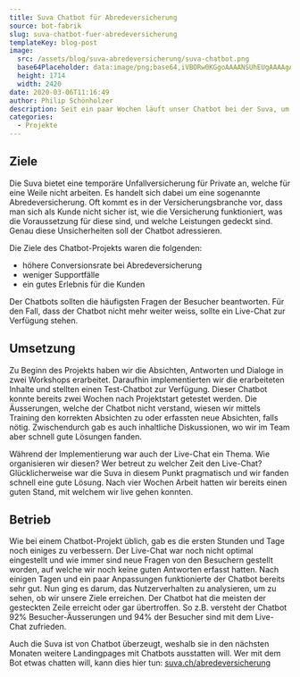 ```yaml
---
title: Suva Chatbot für Abredeversicherung
source: bot-fabrik
slug: suva-chatbot-fuer-abredeversicherung
templateKey: blog-post
image:
  src: /assets/blog/suva-abredeversicherung/suva-chatbot.png
  base64Placeholder: data:image/png;base64,iVBORw0KGgoAAAANSUhEUgAAAAgAAAAGCAIAAABxZ0isAAAACXBIWXMAAAsTAAALEwEAmpwYAAAAoUlEQVR4nAGWAGn/AA0KABUVExsbHS8wNS4uLhEUEw8VFQoMDADS0tL////u59r49ev////4+fn////Iy8sAs62f+vjjs6WHn4Vozraby9fSyubotru7AJSGd8uvi35xXz03M4ZtW3GfnwCJm3OOkwDX19f////6+vr9//z///3Y7/Gg6emVubwAXl5ecXFzYF5cZ2VgXl5ee21tfHBuADI4dKZT6m9y81gAAAAASUVORK5CYII=
  height: 1714
  width: 2420
date: 2020-03-06T11:16:49
author: Philip Schönholzer
description: Seit ein paar Wochen läuft unser Chatbot bei der Suva, um die Besucher beim Abschluss der Abredeversicherung zu unterstützen.
categories:
  - Projekte
---
```


## Ziele

Die Suva bietet eine temporäre Unfallversicherung für Private an, welche für eine Weile nicht arbeiten. Es handelt sich dabei um eine sogenannte Abredeversicherung. Oft kommt es in der Versicherungsbranche vor, dass man sich als Kunde nicht sicher ist, wie die Versicherung funktioniert, was die Voraussetzung für diese sind, und welche Leistungen gedeckt sind. Genau diese Unsicherheiten soll der Chatbot adressieren.

Die Ziele des Chatbot-Projekts waren die folgenden:

- höhere Conversionsrate bei Abredeversicherung
- weniger Supportfälle
- ein gutes Erlebnis für die Kunden

Der Chatbots sollten die häufigsten Fragen der Besucher beantworten. Für den Fall, dass der Chatbot nicht mehr weiter weiss, sollte ein Live-Chat zur Verfügung stehen.

## Umsetzung

Zu Beginn des Projekts haben wir die Absichten, Antworten und Dialoge in zwei Workshops erarbeitet. Daraufhin implementierten wir die erarbeiteten Inhalte und stellten einen Test-Chatbot zur Verfügung. Dieser Chatbot konnte bereits zwei Wochen nach Projektstart getestet werden. Die Äusserungen, welche der Chatbot nicht verstand, wiesen wir mittels Training den korrekten Absichten zu oder erfassten neue Absichten, falls nötig. Zwischendurch gab es auch inhaltliche Diskussionen, wo wir im Team aber schnell gute Lösungen fanden.

Während der Implementierung war auch der Live-Chat ein Thema. Wie organisieren wir diesen? Wer betreut zu welcher Zeit den Live-Chat? Glücklicherweise war die Suva in diesem Punkt pragmatisch und wir fanden schnell eine gute Lösung. Nach vier Wochen Arbeit hatten wir bereits einen guten Stand, mit welchem wir live gehen konnten.

## Betrieb

Wie bei einem Chatbot-Projekt üblich, gab es die ersten Stunden und Tage noch einiges zu verbessern. Der Live-Chat war noch nicht optimal eingestellt und wie immer sind neue Fragen von den Besuchern gestellt worden, auf welche wir noch keine guten Antworten erfasst hatten. Nach einigen Tagen und ein paar Anpassungen funktionierte der Chatbot bereits sehr gut. Nun ging es darum, das Nutzerverhalten zu analysieren, um zu sehen, ob wir unsere Ziele erreichen. Der Chatbot hat die meisten der gesteckten Zeile erreicht oder gar übertroffen. So z.B. versteht der Chatbot 92% Besucher-Äusserungen und 94% der Besucher sind mit dem Live-Chat zufrieden.

Auch die Suva ist von Chatbot überzeugt, weshalb sie in den nächsten Monaten weitere Landingpages mit Chatbots ausstatten will. Wer mit dem Bot etwas chatten will, kann dies hier tun: [suva.ch/abredeversicherung](http://suva.ch/abredeversicherung)
